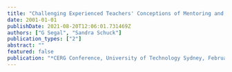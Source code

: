 ```yaml
---
title: "Challenging Experienced Teachers' Conceptions of Mentoring and Teaching? Learning to Be a Mentor of Beginning Teachers"
date: 2001-01-01
publishDate: 2021-08-20T12:06:01.731469Z
authors: ["G Segal", "Sandra Schuck"]
publication_types: ["2"]
abstract: ""
featured: false
publication: "*CERG Conference, University of Technology Sydney, February.(http://www łdots*"
---
```


